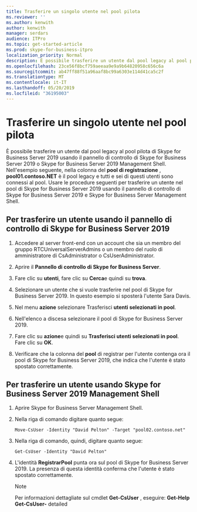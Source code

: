 ```yaml
---
title: Trasferire un singolo utente nel pool pilota
ms.reviewer: ''
ms.author: kenwith
author: kenwith
manager: serdars
audience: ITPro
ms.topic: get-started-article
ms.prod: skype-for-business-itpro
localization_priority: Normal
description: È possibile trasferire un utente dal pool legacy al pool pilota di Skype for Business Server 2019 usando il pannello di controllo di Skype for Business Server 2019 o Skype for Business Server 2019 Management Shell. Nell'esempio seguente, nella colonna del pool di registrazione, pool01.contoso.net è il pool legacy e tutti e sei di questi utenti sono connessi al pool. Usare le procedure seguenti per trasferire un utente nel pool di Skype for Business Server 2019 usando il pannello di controllo di Skype for Business Server 2019 e Skype for Business Server Management Shell.
ms.openlocfilehash: 23ce56f8bcf759aeeaa9e9a9b64820958c656c6a
ms.sourcegitcommit: ab47ff88f51a96aaf8bc99a6303e114d41ca5c2f
ms.translationtype: MT
ms.contentlocale: it-IT
ms.lasthandoff: 05/20/2019
ms.locfileid: "36195003"
---
```

# <a name="move-a-single-user-to-the-pilot-pool"></a>Trasferire un singolo utente nel pool pilota

È possibile trasferire un utente dal pool legacy al pool pilota di Skype for Business Server 2019 usando il pannello di controllo di Skype for Business Server 2019 o Skype for Business Server 2019 Management Shell. Nell'esempio seguente, nella colonna del **pool di registrazione** , **pool01.contoso.NET** è il pool legacy e tutti e sei di questi utenti sono connessi al pool. Usare le procedure seguenti per trasferire un utente nel pool di Skype for Business Server 2019 usando il pannello di controllo di Skype for Business Server 2019 e Skype for Business Server Management Shell. 
  
## <a name="to-move-a-user-by-using-the-skype-for-business-server-2019-control-panel"></a>Per trasferire un utente usando il pannello di controllo di Skype for Business Server 2019
  
1. Accedere al server front-end con un account che sia un membro del gruppo RTCUniversalServerAdmins o un membro del ruolo di amministratore di CsAdministrator o CsUserAdministrator.
    
2. Aprire il **Pannello di controllo di Skype for Business Server**.
    
3. Fare clic su **utenti**, fare clic su **Cerca**e quindi su **trova**.
    
4. Selezionare un utente che si vuole trasferire nel pool di Skype for Business Server 2019. In questo esempio si sposterà l'utente Sara Davis.
    
5. Nel menu **azione** selezionare Trasferisci **utenti selezionati in pool**.
    
6. Nell'elenco a discesa selezionare il pool di Skype for Business Server 2019.
    
7. Fare clic su **azione**e quindi su **Trasferisci utenti selezionati in pool**. Fare clic su **OK**.
  
8. Verificare che la colonna del **pool** di registrar per l'utente contenga ora il pool di Skype for Business Server 2019, che indica che l'utente è stato spostato correttamente. 
    
## <a name="to-move-a-user-by-using-the-skype-for-business-server-2019-management-shell"></a>Per trasferire un utente usando Skype for Business Server 2019 Management Shell

1. Aprire Skype for Business Server Management Shell.
    
2. Nella riga di comando digitare quanto segue: 
    
   ```
   Move-CsUser -Identity "David Pelton" -Target "pool02.contoso.net"
   ```

3. Nella riga di comando, quindi, digitare quanto segue: 
    
   ```
   Get-CsUser -Identity "David Pelton"
   ```

4. L'identità **RegistrarPool** punta ora sul pool di Skype for Business Server 2019. La presenza di questa identità conferma che l'utente è stato spostato correttamente. 

    > [!NOTE]
    > Per informazioni dettagliate sul cmdlet **Get-CsUser** , eseguire: **Get-Help Get-CsUser-** detailed
  

